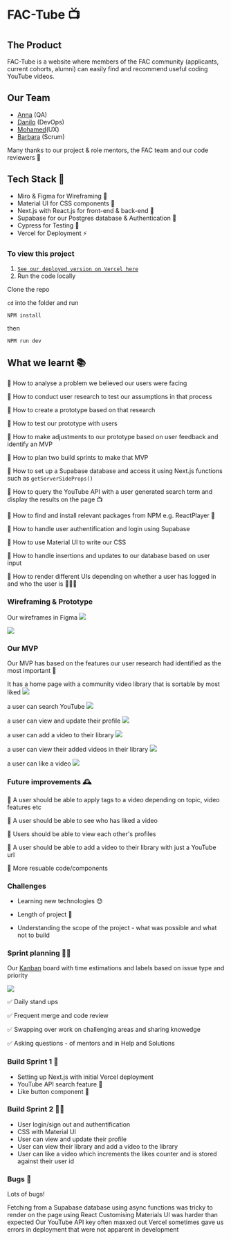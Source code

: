 # FAC-Tube 📺

## The Product

FAC-Tube is a website where members of the FAC community
(applicants, current cohorts, alumni) can easily find and recommend useful coding YouTube videos.

## Our Team

- [Anna](https://github.com/Moggach) (QA)
- [Danilo](https://github.com/danilo-cupido) (DevOps)
- [Mohamed](https://github.com/Alisyad9)(UX)
- [Barbara](https://github.com/0bubbles0) (Scrum)

Many thanks to our project & role mentors, the FAC team and our code reviewers 🎉

## Tech Stack 🥞

- Miro & Figma for Wireframing 🎨
- Material UI for CSS components 💅
- Next.js with React.js for front-end & back-end 🚀
- Supabase for our Postgres database & Authentication 🔑
- Cypress for Testing 🌲
- Vercel for Deployment ⚡️

### To view this project

1. [`See our deployed version on Vercel here`](https://fac-tube.vercel.app/)
2. Run the code locally

Clone the repo

`cd` into the folder and run

`NPM install`

then

`NPM run dev `

## What we learnt 📚

📌 How to analyse a problem we believed our users were facing

📌 How to conduct user research to test our assumptions in that process

📌 How to create a prototype based on that research

📌 How to test our prototype with users

📌 How to make adjustments to our prototype based on user feedback and identify an MVP

📌 How to plan two build sprints to make that MVP

📌 How to set up a Supabase database and access it using Next.js functions such as `getServerSideProps()`

📌 How to query the YouTube API with a user generated search term and display the results on the page 📺

📌 How to find and install relevant packages from NPM e.g. ReactPlayer 🧩

📌 How to handle user authentification and login using Supabase

📌 How to use Material UI to write our CSS

📌 How to handle insertions and updates to our database based on user input

📌 How to render different UIs depending on whether a user has logged in and who the user is 👩🏻‍💻

### Wireframing & Prototype

Our wireframes in Figma
![](Mobile.jpeg)

![](Desktop.png)

### Our MVP

Our MVP has based on the features our user research had identified as the most important 📝

It has a home page with a community video library that is sortable by most liked
![](cap7.gif)

a user can search YouTube
![](cap2.gif)

a user can view and update their profile
![](cap.gif)

a user can add a video to their library
![](cap5.gif)

a user can view their added videos in their library
![](cap4.gif)

a user can like a video
![](cap6.gif)

### Future improvements 🕰

📌 A user should be able to apply tags to a video depending on topic,
video features etc

📌 A user should be able to see who has liked a video

📌 Users should be able to view each other's profiles

📌 A user should be able to add a video to their library
with just a YouTube url

📌 More resuable code/components

### Challenges

- Learning new technologies 😓

- Length of project 📅

- Understanding the scope of the project - what was possible and what not to build

### Sprint planning 🏃‍♀️

Our [Kanban](https://github.com/fac22/FACTube/projects/1) board with time estimations and labels based on issue type and priority

![](Kanban.jpg)

✅ Daily stand ups

✅ Frequent merge and code review

✅ Swapping over work on challenging areas and sharing knowedge

✅ Asking questions - of mentors and in Help and Solutions

### Build Sprint 1 🧱

- Setting up Next.js with initial Vercel deployment
- YouTube API search feature 🔎
- Like button component 💖

### Build Sprint 2 🧱🧱

- User login/sign out and authentification
- CSS with Material UI
- User can view and update their profile
- User can view their library and add a video to the library
- User can like a video which increments the likes counter and is stored against their user id

### Bugs 🐛

Lots of bugs!

Fetching from a Supabase database using async functions
was tricky to render on the page using React
Customising Materials UI was harder than expected
Our YouTube API key often maxxed out
Vercel sometimes gave us errors in deployment that were not apparent in development
